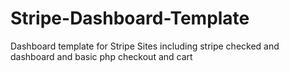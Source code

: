 # Stripe-Dashboard-Template
 Dashboard template for Stripe Sites including stripe checked and dashboard and basic php checkout and cart
